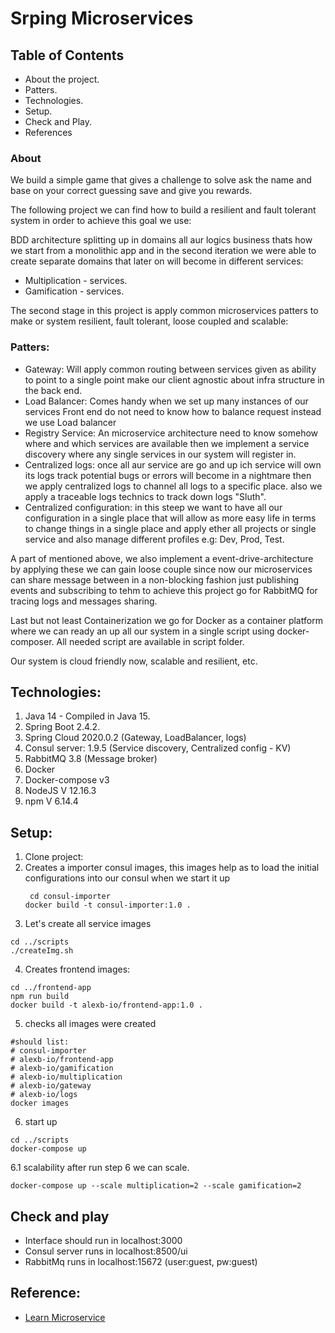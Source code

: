 # Srping Microservices

## Table of Contents
* About the project.
* Patters.
* Technologies.
* Setup.
* Check and Play.
* References

### About

We build a simple game that gives a challenge to solve ask the name and base
on your correct guessing save and give you rewards.

The following project we can find how to build a resilient and fault tolerant
system in order to achieve this goal we use:

BDD architecture splitting up in domains all aur logics business thats how we
start from a monolithic app and in the second iteration we were able to create
separate domains that later on will become in different services:

* Multiplication - services.
* Gamification - services.

The second stage in this project is apply common microservices patters to make
or system resilient, fault tolerant, loose coupled and scalable:
### Patters:
* Gateway: Will apply common routing between services given as ability to point to 
  a single point make our client agnostic about infra structure in the back end.
* Load Balancer: Comes handy when we set up many instances of our services
  Front end do not need to know how to balance request instead we use Load balancer
* Registry Service: An microservice architecture need to know somehow where and which services are available
  then we implement a service discovery where any single services in our system will register in.
* Centralized logs: once all aur service are go and up ich service will own its logs track potential bugs or errors will become in a nightmare
  then we apply centralized logs to channel all logs to a specific place. also
  we apply a traceable logs technics to track down logs "Sluth".
* Centralized configuration: in this steep we want to have all our configuration in a single place that will
  allow as more easy life in terms to change things in a single place and apply ether all projects or single service
  and also manage different profiles e.g: Dev, Prod, Test.
  
A part of mentioned above, we also implement a event-drive-architecture by applying these we can gain loose couple
since now our microservices can share message between in a non-blocking fashion just publishing events and subscribing to tehm
to achieve this project go for RabbitMQ for tracing logs and messages sharing.

Last but not least Containerization we go for Docker as a container platform where we can ready an up
all our system in a single script using docker-composer. All needed script are available in
script folder.

Our system is cloud friendly now, scalable and resilient, etc.
 
## Technologies:
1. Java 14 - Compiled in Java 15.
2. Spring Boot 2.4.2.
3. Spring Cloud 2020.0.2 (Gateway, LoadBalancer, logs)
4. Consul server: 1.9.5 (Service discovery, Centralized config - KV)
5. RabbitMQ 3.8 (Message broker)
6. Docker
7. Docker-compose v3
8. NodeJS V 12.16.3
9. npm V 6.14.4

## Setup:
1. Clone project:
2. Creates a importer consul images, this images help as to load the initial configurations
   into our consul when we start it up
   ```shell
    cd consul-importer
   docker build -t consul-importer:1.0 .    
   ```
3.  Let's create all service images
```shell
cd ../scripts
./createImg.sh
```
4. Creates frontend images:
```
cd ../frontend-app
npm run build
docker build -t alexb-io/frontend-app:1.0 .
```
5. checks all images were created
```shell
#should list:
# consul-importer 
# alexb-io/frontend-app
# alexb-io/gamification
# alexb-io/multiplication
# alexb-io/gateway
# alexb-io/logs
docker images
```
6. start up
```shell
cd ../scripts
docker-compose up
```
6.1 scalability after run step 6 we can scale.
````shell
docker-compose up --scale multiplication=2 --scale gamification=2
````

## Check and play
* Interface should run in localhost:3000
* Consul server runs in localhost:8500/ui
* RabbitMq runs in localhost:15672 (user:guest, pw:guest)
  
## Reference:
* [Learn Microservice](https://www.oreilly.com/library/view/learn-microservices-with/9781484261316)
